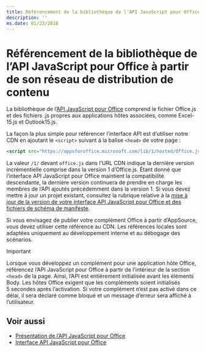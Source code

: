```yaml
---
title: Référencement de la bibliothèque de l’API JavaScript pour Office à partir de son réseau de distribution de contenu
description: ''
ms.date: 01/23/2018
---
```



# <a name="referencing-the-javascript-api-for-office-library-from-its-content-delivery-network-cdn"></a>Référencement de la bibliothèque de l’API JavaScript pour Office à partir de son réseau de distribution de contenu


La bibliothèque de l’[API JavaScript pour Office](https://dev.office.com/reference/add-ins/javascript-api-for-office) comprend le fichier Office.js et des fichiers .js propres aux applications hôtes associées, comme Excel-15.js et Outlook15.js. 


La façon la plus simple pour référencer l’interface API est d’utiliser notre CDN en ajoutant le `<script>` suivant à la balise `<head>` de votre page :  

```html
<script src="https://appsforoffice.microsoft.com/lib/1/hosted/Office.js" type="text/javascript"></script>
```

La valeur `/1/` devant `office.js` dans l’URL CDN indique la dernière version incrémentielle comprise dans la version 1 d’Office.js. Étant donné que l’interface API JavaScript pour Office maintient la compatibilité descendante, la dernière version continuera de prendre en charge les membres de l’API ajoutés précédemment dans la version 1. Si vous devez mettre à jour un projet existant, consultez la rubrique relative à la [mise à jour de la version de votre interface API JavaScript pour Office et des fichiers de schéma de manifeste](update-your-javascript-api-for-office-and-manifest-schema-version.md). 

Si vous envisagez de publier votre complément Office à partir d’AppSource, vous devez utiliser cette référence au CDN. Les références locales sont adaptées uniquement au développement interne et au débogage des scénarios.

> [!IMPORTANT]
>  Lorsque vous développez un complément pour une application hôte Office, référencez l’API JavaScript pour Office à partir de l’intérieur de la section `<head>` de la page. Ainsi, l’API est entièrement initialisée avant les éléments Body. Les hôtes Office exigent que les compléments soient initialisés 5 secondes après l’activation. Si votre complément n’est pas activé dans ce délai, il sera déclaré comme bloqué et un message d’erreur sera affiché à l’utilisateur.       

## <a name="see-also"></a>Voir aussi

- [Présentation de l’API JavaScript pour Office](understanding-the-javascript-api-for-office.md)    
- [Interface API JavaScript pour Office](https://dev.office.com/reference/add-ins/javascript-api-for-office)
    
